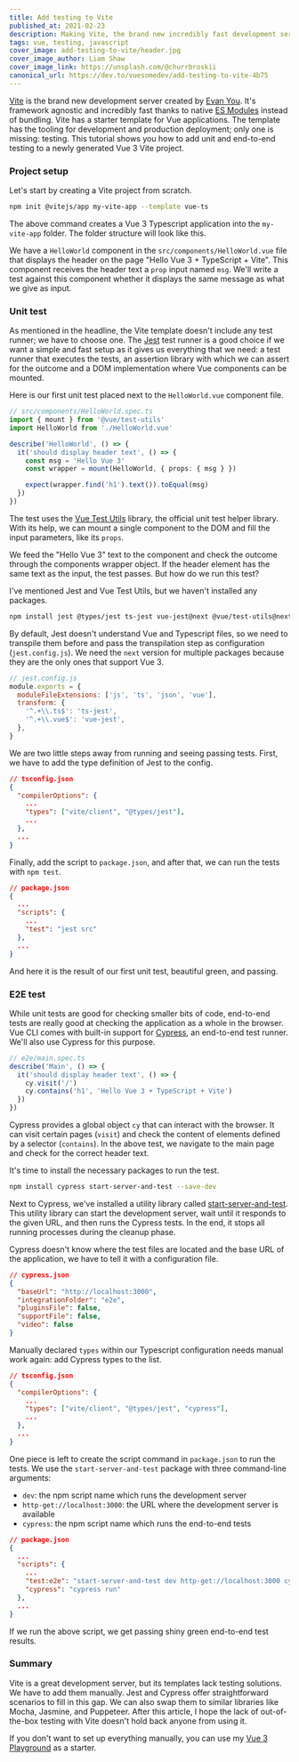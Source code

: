 ```yaml
---
title: Add testing to Vite
published_at: 2021-02-23
description: Making Vite, the brand new incredibly fast development server for Vue 3, whole with unit and end-to-end testing
tags: vue, testing, javascript
cover_image: add-testing-to-vite/header.jpg
cover_image_author: Liam Shaw
cover_image_link: https://unsplash.com/@churrbroskii
canonical_url: https://dev.to/vuesomedev/add-testing-to-vite-4b75
---
```


[Vite](https://vitejs.dev/) is the brand new development server created by [Evan You](https://twitter.com/youyuxi). It's framework agnostic and incredibly fast thanks to native [ES Modules](https://developer.mozilla.org/en-US/docs/Web/JavaScript/Guide/Modules) instead of bundling. Vite has a starter template for Vue applications. The template has the tooling for development and production deployment; only one is missing: testing. This tutorial shows you how to add unit and end-to-end testing to a newly generated Vue 3 Vite project.

### Project setup

Let's start by creating a Vite project from scratch.

```bash
npm init @vitejs/app my-vite-app --template vue-ts
```

The above command creates a Vue 3 Typescript application into the `my-vite-app` folder. The folder structure will look like this.

<content-img src="add-testing-to-vite/folder-structure.png" alt="Folder Structure"></content-img>

We have a `HelloWorld` component in the `src/components/HelloWorld.vue` file that displays the header on the page "Hello Vue 3 + TypeScript + Vite". This component receives the header text a `prop` input named `msg`. We'll write a test against this component whether it displays the same message as what we give as input.

<content-img src="add-testing-to-vite/application.png" alt="Application"></content-img>

### Unit test

As mentioned in the headline, the Vite template doesn't include any test runner; we have to choose one. The [Jest](https://jestjs.io/) test runner is a good choice if we want a simple and fast setup as it gives us everything that we need: a test runner that executes the tests, an assertion library with which we can assert for the outcome and a DOM implementation where Vue components can be mounted.

Here is our first unit test placed next to the `HelloWorld.vue` component file.

```typescript
// src/components/HelloWorld.spec.ts
import { mount } from '@vue/test-utils'
import HelloWorld from './HelloWorld.vue'

describe('HelloWorld', () => {
  it('should display header text', () => {
    const msg = 'Hello Vue 3'
    const wrapper = mount(HelloWorld, { props: { msg } })

    expect(wrapper.find('h1').text()).toEqual(msg)
  })
})
```

The test uses the [Vue Test Utils](https://vue-test-utils.vuejs.org/) library, the official unit test helper library. With its help, we can mount a single component to the DOM and fill the input parameters, like its `props`.

We feed the "Hello Vue 3" text to the component and check the outcome through the components wrapper object. If the header element has the same text as the input, the test passes. But how do we run this test?

I've mentioned Jest and Vue Test Utils, but we haven't installed any packages.

```bash
npm install jest @types/jest ts-jest vue-jest@next @vue/test-utils@next --save-dev
```

By default, Jest doesn't understand Vue and Typescript files, so we need to transpile them before and pass the transpilation step as configuration (`jest.config.js`). We need the `next` version for multiple packages because they are the only ones that support Vue 3.

```javascript
// jest.config.js
module.exports = {
  moduleFileExtensions: ['js', 'ts', 'json', 'vue'],
  transform: {
    '^.+\\.ts$': 'ts-jest',
    '^.+\\.vue$': 'vue-jest',
  },
}
```

We are two little steps away from running and seeing passing tests. First, we have to add the type definition of Jest to the config.

```json
// tsconfig.json
{
  "compilerOptions": {
    ...
    "types": ["vite/client", "@types/jest"],
    ...
  },
  ...
}
```

Finally, add the script to `package.json`, and after that, we can run the tests with `npm test`.

```json
// package.json
{
  ...
  "scripts": {
    ...
    "test": "jest src"
  },
  ...
}
```

And here it is the result of our first unit test, beautiful green, and passing.

<content-img src="add-testing-to-vite/jest-output.png" alt="Jest Output"></content-img>

### E2E test

While unit tests are good for checking smaller bits of code, end-to-end tests are really good at checking the application as a whole in the browser. Vue CLI comes with built-in support for [Cypress](https://www.cypress.io/), an end-to-end test runner. We'll also use Cypress for this purpose.

```typescript
// e2e/main.spec.ts
describe('Main', () => {
  it('should display header text', () => {
    cy.visit('/')
    cy.contains('h1', 'Hello Vue 3 + TypeScript + Vite')
  })
})
```

Cypress provides a global object `cy` that can interact with the browser. It can visit certain pages (`visit`) and check the content of elements defined by a selector (`contains`). In the above test, we navigate to the main page and check for the correct header text.

It's time to install the necessary packages to run the test.

```bash
npm install cypress start-server-and-test --save-dev
```

Next to Cypress, we've installed a utility library called [start-server-and-test](https://github.com/bahmutov/start-server-and-test). This utility library can start the development server, wait until it responds to the given URL, and then runs the Cypress tests. In the end, it stops all running processes during the cleanup phase.

Cypress doesn't know where the test files are located and the base URL of the application, we have to tell it with a configuration file.

```json
// cypress.json
{
  "baseUrl": "http://localhost:3000",
  "integrationFolder": "e2e",
  "pluginsFile": false,
  "supportFile": false,
  "video": false
}
```

Manually declared `types` within our Typescript configuration needs manual work again: add Cypress types to the list.

```json
// tsconfig.json
{
  "compilerOptions": {
    ...
    "types": ["vite/client", "@types/jest", "cypress"],
    ...
  },
  ...
}
```

One piece is left to create the script command in `package.json` to run the tests. We use the `start-server-and-test` package with three command-line arguments:

- `dev`: the npm script name which runs the development server
- `http-get://localhost:3000`: the URL where the development server is available
- `cypress`: the npm script name which runs the end-to-end tests

```json
// package.json
{
  ...
  "scripts": {
    ...
    "test:e2e": "start-server-and-test dev http-get://localhost:3000 cypress",
    "cypress": "cypress run"
  },
  ...
}
```

If we run the above script, we get passing shiny green end-to-end test results.

<content-img src="add-testing-to-vite/cypress-output.png" alt="Cypress Output"></content-img>

### Summary

Vite is a great development server, but its templates lack testing solutions. We have to add them manually. Jest and Cypress offer straightforward scenarios to fill in this gap. We can also swap them to similar libraries like Mocha, Jasmine, and Puppeteer. After this article, I hope the lack of out-of-the-box testing with Vite doesn't hold back anyone from using it.

If you don't want to set up everything manually, you can use my [Vue 3 Playground](https://github.com/vuesomedev/vue-3-playground) as a starter.

